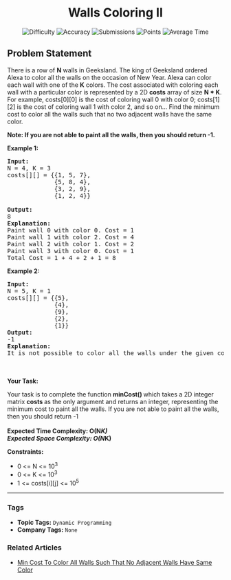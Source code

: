 <h1 align="center">Walls Coloring II</h1>

<p align="center">
  <img alt="Difficulty" title="Difficulty" src="https://custom-icon-badges.demolab.com/badge/Difficulty: Hard-1F222E?style=for-the-badge&logoColor=white&logo=fire"/>
  <img alt="Accuracy" title="Accuracy" src="https://custom-icon-badges.demolab.com/badge/Accuracy: 50.15%25-1F222E?style=for-the-badge&logoColor=white&logo=target"/>
  <img alt="Submissions" title="Submissions" src="https://custom-icon-badges.demolab.com/badge/Submissions: 25K+-1F222E?style=for-the-badge&logoColor=white&logo=repo"/>
  <img alt="Points" title="Points" src="https://custom-icon-badges.demolab.com/badge/Points: 8-1F222E?style=for-the-badge&logoColor=white&logo=award"/>
  <img alt="Average Time" title="Average Time" src="https://custom-icon-badges.demolab.com/badge/Average%20Time: N/A-1F222E?style=for-the-badge&logoColor=white&logo=clock"/>
</p>

## Problem Statement

There is a row of <b>N</b> walls in Geeksland. The king of Geeksland ordered Alexa to color all the walls on the occasion of New Year. Alexa can color each wall with one of the <b>K</b> colors. The cost associated with coloring each wall with a particular color is represented by a 2D <b>costs</b> array of size <b>N * K</b>. For example, costs[0][0] is the cost of coloring wall 0 with color 0; costs[1][2] is the cost of coloring wall 1 with color 2, and so on... Find the minimum cost to color all the walls such that no two adjacent walls have the same color.

<b>Note: </b><b>If you are not able to paint all the walls, then you should return -1.</b>

<b>Example 1:</b>

<pre><b>Input:</b>
N = 4, K = 3
costs[][] = {{1, 5, 7},
             {5, 8, 4},
             {3, 2, 9},
             {1, 2, 4}}

<b>Output:</b>
8
<b>Explanation:</b>
Paint wall 0 with color 0. Cost = 1
Paint wall 1 with color 2. Cost = 4
Paint wall 2 with color 1. Cost = 2
Paint wall 3 with color 0. Cost = 1
Total Cost = 1 + 4 + 2 + 1 = 8</pre>

<b>Example 2:</b>

<pre><b>Input:</b>
N = 5, K = 1
costs[][] = {{5},
             {4},
             {9},
             {2},
             {1}}
<b>Output:</b>
-1
<b>Explanation:</b>
It is not possible to color all the walls under the given conditions.</pre>

<br><br><b>Your Task:</b>

Your task is to complete the function <b>minCost() </b>which takes a 2D integer matrix <b>costs </b>as the only argument and returns an integer, representing the minimum cost to paint all the walls. If you are not able to paint all the walls, then you should return -1<br><br><b>Expected Time Complexity: O(N*K)<br>Expected Space Complexity: O(N*K)</b>

<b>Constraints:</b>

- 0 <= N <= 10<sup>3</sup>
- 0 <= K <= 10<sup>3</sup>
- 1 <= costs[i][j] <= 10<sup>5</sup>


<hr>

### Tags
- **Topic Tags:** `Dynamic Programming`
- **Company Tags:** `None`

### Related Articles
- [Min Cost To Color All Walls Such That No Adjacent Walls Have Same Color](https://www.geeksforgeeks.org/min-cost-to-color-all-walls-such-that-no-adjacent-walls-have-same-color/)
